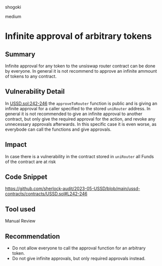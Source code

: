 shogoki

medium

# Infinite approval of arbitrary tokens

## Summary

Infinite approval for any token to the unsiswap router contract can be done by everyone.
In general it is not recommend to approve an infinite ammount of tokens to any contract.

## Vulnerability Detail

In [USSD.sol:242-246](https://github.com/sherlock-audit/2023-05-USSD/blob/main/ussd-contracts/contracts/USSD.sol#L242-246) the `approveToRouter` function is public and is giving an infinite approval for a caller specified to the stored `uniRouter` address. In general it is not recommended to give an infinite approval to another contract, but only give the required approval for the action, and revoke any unnecessary approvals afterwards.
In this specific case it is even worse, as everybode can call the functions and give approvals.

## Impact

In case there is a vulnerability in the contract stored in `uniRouter` all Funds of the contract are at risk

## Code Snippet

https://github.com/sherlock-audit/2023-05-USSD/blob/main/ussd-contracts/contracts/USSD.sol#L242-246

## Tool used

Manual Review

## Recommendation

- Do not allow everyone to call the approval function for an arbitrary token.
- Do not give infinite approvals, but only required approvals instead.